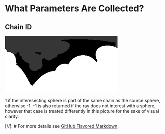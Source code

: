 # What Parameters Are Collected?

## Chain ID

<img src="pics/3U3B_resid50.chain.png" alt="hi" class="inline"/>

1 if the interesecting sphere is part of the same chain as the source sphere, otherwise -1.
-1 is also returned if the ray does not interest with a sphere,
however that case is treated differently in this picture for the sake of visual clarity. 

[//]: # For more details see [GitHub Flavored Markdown](https://guides.github.com/features/mastering-markdown/).
